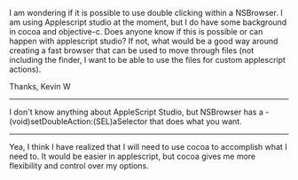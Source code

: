 

I am wondering if it is possible to use double clicking within a NSBrowser. I am using Applescript studio at the moment, but I do have some background in cocoa and objective-c. Does anyone know if this is possible or can happen with applescript studio? If not, what would be a good way around creating a fast browser that can be used to move through files (not including the finder, I want to be able to use the files for custom applescript actions). 

Thanks,
Kevin W

----

I don't know anything about AppleScript Studio, but NSBrowser has a     - (void)setDoubleAction:(SEL)aSelector that does what you want.

----

Yea, I think I have realized that I will need to use cocoa to accomplish what I need to. It would be easier in applescript, but cocoa gives me more flexibility and control over my options.
